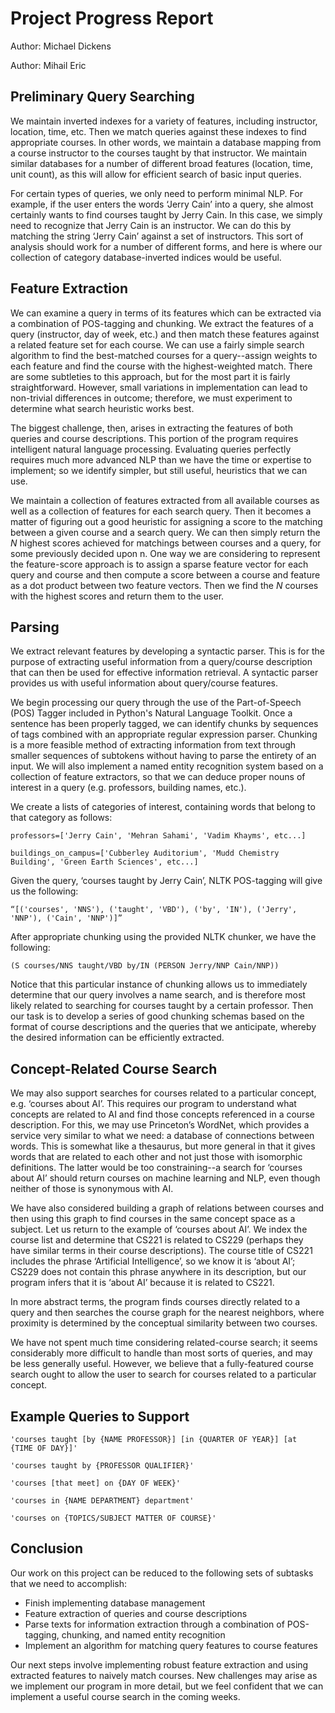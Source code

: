 # Project Progress Report

Author: Michael Dickens

Author: Mihail Eric

## Preliminary Query Searching

We maintain inverted indexes for a variety of features, including
instructor, location, time, etc. Then we match queries against these
indexes to find appropriate courses. In other words, we maintain a
database mapping from a course instructor to the courses taught by
that instructor. We maintain similar databases for a number of
different broad features (location, time, unit count), as this will
allow for efficient search of basic input queries.

For certain types of queries, we only need to perform minimal NLP. For
example, if the user enters the words ‘Jerry Cain’ into a query, she
almost certainly wants to find courses taught by Jerry Cain. In this
case, we simply need to recognize that Jerry Cain is an instructor. We
can do this by matching the string ‘Jerry Cain’ against a set of
instructors. This sort of analysis should work for a number of
different forms, and here is where our collection of category
database-inverted indices would be useful.

## Feature Extraction

We can examine a query in terms of its features which can be extracted
via a combination of POS-tagging and chunking. We extract the features
of a query (instructor, day of week, etc.) and then match these
features against a related feature set for each course. We can use a
fairly simple search algorithm to find the best-matched courses for a
query--assign weights to each feature and find the course with the
highest-weighted match. There are some subtleties to this approach,
but for the most part it is fairly straightforward. However, small
variations in implementation can lead to non-trivial differences in
outcome; therefore, we must experiment to determine what search
heuristic works best.

The biggest challenge, then, arises in extracting the features of both
queries and course descriptions. This portion of the program requires
intelligent natural language processing. Evaluating queries perfectly
requires much more advanced NLP than we have the time or expertise to
implement; so we identify simpler, but still useful, heuristics that
we can use.

We maintain a collection of features extracted from all available
courses as well as a collection of features for each search
query. Then it becomes a matter of figuring out a good heuristic for
assigning a score to the matching between a given course and a search
query. We can then simply return the *N* highest scores achieved for
matchings between courses and a query, for some previously decided
upon n. One way we are considering to represent the feature-score
approach is to assign a sparse feature vector for each query and
course and then compute a score between a course and feature as a dot
product between two feature vectors. Then we find the *N* courses with
the highest scores and return them to the user.

## Parsing

We extract relevant features by developing a syntactic parser. This is
for the purpose of extracting useful information from a query/course
description that can then be used for effective information
retrieval. A syntactic parser provides us with useful information
about query/course features.

We begin processing our query through the use of the Part-of-Speech
(POS) Tagger included in Python's Natural Language Toolkit. Once a
sentence has been properly tagged, we can identify chunks by sequences
of tags combined with an appropriate regular expression
parser. Chunking is a more feasible method of extracting information
from text through smaller sequences of subtokens without having to
parse the entirety of an input. We will also implement a named entity
recognition system based on a collection of feature extractors, so
that we can deduce proper nouns of interest in a query
(e.g. professors, building names, etc.).

We create a lists of categories of interest, containing words that
belong to that category as follows:

    professors=['Jerry Cain', 'Mehran Sahami', 'Vadim Khayms', etc...]

    buildings_on_campus=['Cubberley Auditorium', 'Mudd Chemistry
    Building', 'Green Earth Sciences', etc...]

Given the query, ‘courses taught by Jerry Cain’, NLTK POS-tagging will
give us the following:

    “[('courses', 'NNS'), ('taught', 'VBD'), ('by', 'IN'), ('Jerry',
    'NNP'), ('Cain', 'NNP')]”

After appropriate chunking using the provided NLTK chunker, we have
the following:

    (S courses/NNS taught/VBD by/IN (PERSON Jerry/NNP Cain/NNP))

Notice that this particular instance of chunking allows us to
immediately determine that our query involves a name search, and is
therefore most likely related to searching for courses taught by a
certain professor.  Then our task is to develop a series of good
chunking schemas based on the format of course descriptions and the
queries that we anticipate, whereby the desired information can be
efficiently extracted.

## Concept-Related Course Search

We may also support searches for courses related to a particular
concept, e.g. ‘courses about AI’. This requires our program to
understand what concepts are related to AI and find those concepts
referenced in a course description. For this, we may use Princeton’s
WordNet, which provides a service very similar to what we need: a
database of connections between words. This is somewhat like a
thesaurus, but more general in that it gives words that are related to
each other and not just those with isomorphic definitions. The latter
would be too constraining--a search for ‘courses about AI’ should
return courses on machine learning and NLP, even though neither of
those is synonymous with AI.

We have also considered building a graph of relations between courses
and then using this graph to find courses in the same concept space as
a subject. Let us return to the example of ‘courses about AI’. We
index the course list and determine that CS221 is related to CS229
(perhaps they have similar terms in their course descriptions). The
course title of CS221 includes the phrase ‘Artificial Intelligence’,
so we know it is ‘about AI’; CS229 does not contain this phrase
anywhere in its description, but our program infers that it is ‘about
AI’ because it is related to CS221.

In more abstract terms, the program finds courses directly related to
a query and then searches the course graph for the nearest neighbors,
where proximity is determined by the conceptual similarity between two
courses.

We have not spent much time considering related-course search; it
seems considerably more difficult to handle than most sorts of
queries, and may be less generally useful. However, we believe that a
fully-featured course search ought to allow the user to search for
courses related to a particular concept.

## Example Queries to Support

    'courses taught [by {NAME PROFESSOR}] [in {QUARTER OF YEAR}] [at
    {TIME OF DAY}]'

    'courses taught by {PROFESSOR QUALIFIER}'

    'courses [that meet] on {DAY OF WEEK}'

    'courses in {NAME DEPARTMENT} department'

    'courses on {TOPICS/SUBJECT MATTER OF COURSE}'

## Conclusion

Our work on this project can be reduced to the following sets of
subtasks that we need to accomplish:

 * Finish implementing database management
 * Feature extraction of queries and course descriptions
 * Parse texts for information extraction through a combination of
POS-tagging, chunking, and named entity recognition
 * Implement an algorithm for matching query features to course
features

Our next steps involve implementing robust feature extraction and 
using extracted features to naively match courses. New challenges 
may arise as we implement our program in more detail, but we feel 
confident that we can implement a useful course search in the 
coming weeks.
